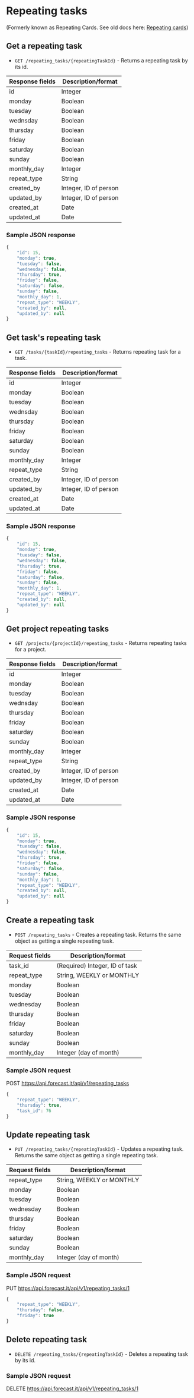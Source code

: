# Repeating tasks

(Formerly known as Repeating Cards. See old docs here: [Repeating cards](repeating_cards.md#repeating-cards))

## Get a repeating task

-   `GET /repeating_tasks/{repeatingTaskId}` - Returns a repeating task by its id.

| Response fields | Description/format    |
| --------------- | --------------------- |
| id              | Integer               |
| monday          | Boolean               |
| tuesday         | Boolean               |
| wednsday        | Boolean               |
| thursday        | Boolean               |
| friday          | Boolean               |
| saturday        | Boolean               |
| sunday          | Boolean               |
| monthly_day     | Integer               |
| repeat_type     | String                |
| created_by      | Integer, ID of person |
| updated_by      | Integer, ID of person |
| created_at      | Date                  |
| updated_at      | Date                  |

### Sample JSON response

```javascript
{
    "id": 15,
    "monday": true,
    "tuesday": false,
    "wednesday": false,
    "thursday": true,
    "friday": false,
    "saturday": false,
    "sunday": false,
    "monthly_day": 1,
    "repeat_type": "WEEKLY",
    "created_by": null,
    "updated_by": null
}
```

## Get task's repeating task

-   `GET /tasks/{taskId}/repeating_tasks` - Returns repeating task for a task.

| Response fields | Description/format    |
| --------------- | --------------------- |
| id              | Integer               |
| monday          | Boolean               |
| tuesday         | Boolean               |
| wednsday        | Boolean               |
| thursday        | Boolean               |
| friday          | Boolean               |
| saturday        | Boolean               |
| sunday          | Boolean               |
| monthly_day     | Integer               |
| repeat_type     | String                |
| created_by      | Integer, ID of person |
| updated_by      | Integer, ID of person |
| created_at      | Date                  |
| updated_at      | Date                  |

### Sample JSON response

```javascript
{
    "id": 15,
    "monday": true,
    "tuesday": false,
    "wednesday": false,
    "thursday": true,
    "friday": false,
    "saturday": false,
    "sunday": false,
    "monthly_day": 1,
    "repeat_type": "WEEKLY",
    "created_by": null,
    "updated_by": null
}
```

## Get project repeating tasks

-   `GET /projects/{projectId}/repeating_tasks` - Returns repeating tasks for a project.

| Response fields | Description/format    |
| --------------- | --------------------- |
| id              | Integer               |
| monday          | Boolean               |
| tuesday         | Boolean               |
| wednsday        | Boolean               |
| thursday        | Boolean               |
| friday          | Boolean               |
| saturday        | Boolean               |
| sunday          | Boolean               |
| monthly_day     | Integer               |
| repeat_type     | String                |
| created_by      | Integer, ID of person |
| updated_by      | Integer, ID of person |
| created_at      | Date                  |
| updated_at      | Date                  |

### Sample JSON response

```javascript
{
    "id": 15,
    "monday": true,
    "tuesday": false,
    "wednesday": false,
    "thursday": true,
    "friday": false,
    "saturday": false,
    "sunday": false,
    "monthly_day": 1,
    "repeat_type": "WEEKLY",
    "created_by": null,
    "updated_by": null
}
```

## Create a repeating task

-   `POST /repeating_tasks` - Creates a repeating task. Returns the same object as getting a single repeating task.

| Request fields | Description/format             |
| -------------- | ------------------------------ |
| task_id        | (Required) Integer, ID of task |
| repeat_type    | String, WEEKLY or MONTHLY      |
| monday         | Boolean                        |
| tuesday        | Boolean                        |
| wednesday      | Boolean                        |
| thursday       | Boolean                        |
| friday         | Boolean                        |
| saturday       | Boolean                        |
| sunday         | Boolean                        |
| monthly_day    | Integer (day of month)         |

### Sample JSON request

POST https://api.forecast.it/api/v1/repeating_tasks

```javascript
{
    "repeat_type": "WEEKLY",
    "thursday": true,
    "task_id": 76
}
```

## Update repeating task

-   `PUT /repeating_tasks/{repeatingTaskId}` - Updates a repeating task. Returns the same object as getting a single repeating task.

| Request fields | Description/format        |
| -------------- | ------------------------- |
| repeat_type    | String, WEEKLY or MONTHLY |
| monday         | Boolean                   |
| tuesday        | Boolean                   |
| wednesday      | Boolean                   |
| thursday       | Boolean                   |
| friday         | Boolean                   |
| saturday       | Boolean                   |
| sunday         | Boolean                   |
| monthly_day    | Integer (day of month)    |

### Sample JSON request

PUT https://api.forecast.it/api/v1/repeating_tasks/1

```javascript
{
    "repeat_type": "WEEKLY",
    "thursday": false,
    "friday": true
}
```

## Delete repeating task

-   `DELETE /repeating_tasks/{repeatingTaskId}` - Deletes a repeating task by its id.

### Sample JSON request

DELETE https://api.forecast.it/api/v1/repeating_tasks/1
